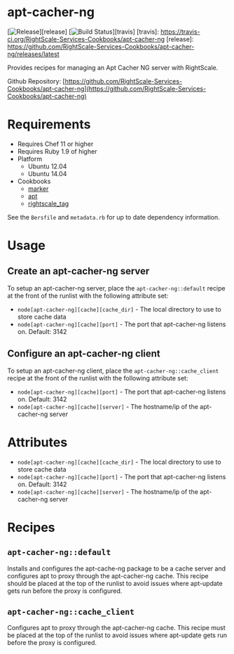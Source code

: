 # apt-cacher-ng

[![Release](https://img.shields.io/github/release/RightScale-Services-Cookbooks/apt-cacher-ng.svg?style=flat)][release]
[![Build Status](https://travis-ci.org/RightScale-Services-Cookbooks/apt-cacher-ng.svg?style=flat)][travis]
[travis]: https://travis-ci.org/RightScale-Services-Cookbooks/apt-cacher-ng
[release]: https://github.com/RightScale-Services-Cookbooks/apt-cacher-ng/releases/latest

Provides recipes for managing an Apt Cacher NG server with RightScale.

Github Repository: [https://github.com/RightScale-Services-Cookbooks/apt-cacher-ng](https://github.com/RightScale-Services-Cookbooks/apt-cacher-ng)

# Requirements
* Requires Chef 11 or higher
* Requires Ruby 1.9 of higher
* Platform
  * Ubuntu 12.04
  * Ubuntu 14.04  
* Cookbooks
  * [marker](http://community.opscode.com/cookbooks/marker)
  * [apt](https://communicty.opscode.com/cookbooks/apt)
  * [rightscale_tag](http://community.opscode.com/cookbooks/rightscale_tag)

See the `Bersfile` and `metadata.rb` for up to date dependency information.

# Usage

## Create an apt-cacher-ng server

To setup an apt-cacher-ng server, place the `apt-cacher-ng::default` recipe at the front of the runlist with the following attribute set:

- `node[apt-cacher-ng][cache][cache_dir]` - The local directory to use to store cache data
- `node[apt-cacher-ng][cache][port]` - The port that apt-cacher-ng listens on.  Default: 3142

## Configure an apt-cacher-ng client

To setup an apt-cacher-ng client, place the `apt-cacher-ng::cache_client` recipe at the front of the runlist with the following attribute set:

- `node[apt-cacher-ng][cache][port]` - The port that apt-cacher-ng listens on.  Default: 3142
- `node[apt-cacher-ng][cache][server]` - The hostname/ip of the apt-cacher-ng server

# Attributes

- `node[apt-cacher-ng][cache][cache_dir]` - The local directory to use to store cache data
- `node[apt-cacher-ng][cache][port]` - The port that apt-cacher-ng listens on.  Default: 3142
- `node[apt-cacher-ng][cache][server]` - The hostname/ip of the apt-cacher-ng server

# Recipes

## `apt-cacher-ng::default`

Installs and configures the apt-cache-ng package to be a cache server and configures apt to proxy through the apt-cacher-ng cache.
This recipe should be placed at the top of the runlist to avoid issues where apt-update gets run before the proxy is configured.

## `apt-cacher-ng::cache_client`

Configures apt to proxy through the apt-cacher-ng cache. This recipe must be placed at the top of the runlist to avoid issues where
apt-update gets run before the proxy is configured.